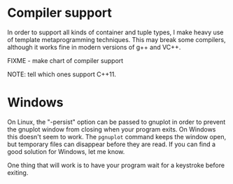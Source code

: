 # Compiler support

In order to support all kinds of container and tuple types, I make heavy use of template metaprogramming techniques.  This may break some compilers, although it works fine in modern versions of g++ and VC++.

FIXME - make chart of compiler support

NOTE: tell which ones support C++11.

# Windows

On Linux, the "-persist" option can be passed to gnuplot in order to prevent the gnuplot window from closing when your program exits.  On Windows this doesn't seem to work.  The `pgnuplot` command keeps the window open, but temporary files can disappear before they are read.  If you can find a good solution for Windows, let me know.

One thing that will work is to have your program wait for a keystroke before exiting.
